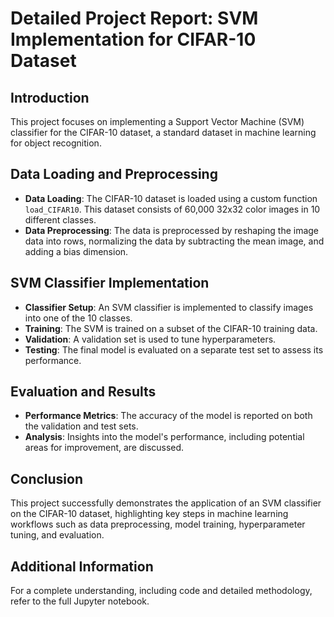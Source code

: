 # Detailed Project Report: SVM Implementation for CIFAR-10 Dataset

## Introduction
This project focuses on implementing a Support Vector Machine (SVM) classifier for the CIFAR-10 dataset, a standard dataset in machine learning for object recognition.

## Data Loading and Preprocessing
- **Data Loading**: The CIFAR-10 dataset is loaded using a custom function `load_CIFAR10`. This dataset consists of 60,000 32x32 color images in 10 different classes.
- **Data Preprocessing**: The data is preprocessed by reshaping the image data into rows, normalizing the data by subtracting the mean image, and adding a bias dimension.

## SVM Classifier Implementation
- **Classifier Setup**: An SVM classifier is implemented to classify images into one of the 10 classes.
- **Training**: The SVM is trained on a subset of the CIFAR-10 training data.
- **Validation**: A validation set is used to tune hyperparameters.
- **Testing**: The final model is evaluated on a separate test set to assess its performance.

## Evaluation and Results
- **Performance Metrics**: The accuracy of the model is reported on both the validation and test sets.
- **Analysis**: Insights into the model's performance, including potential areas for improvement, are discussed.

## Conclusion
This project successfully demonstrates the application of an SVM classifier on the CIFAR-10 dataset, highlighting key steps in machine learning workflows such as data preprocessing, model training, hyperparameter tuning, and evaluation.

## Additional Information
For a complete understanding, including code and detailed methodology, refer to the full Jupyter notebook.

